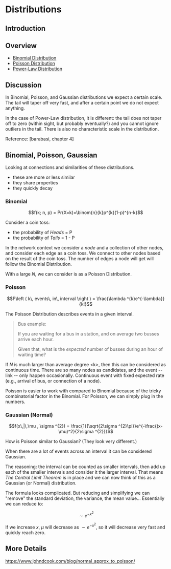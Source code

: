 # Distributions

## Introduction

## Overview
- [Binomial Distribution](binomial-distribution.md)
- [Poisson Distribution](poisson-distribution.md)
- [Power-Law Distribution](power-law-distribution.md)

## Discussion
In Binomial, Poisson, and Gaussian distributions we expect a certain scale. The tail will taper off very fast, and after a certain point we do not expect anything.

In the case of Power-Law distribution, it is different: the tail does not taper off to zero (within sight, but probably eventually?) and you cannot ignore outliers in the tail. There is also no characteristic scale in the distribution.

Reference: [barabasi, chapter 4]

## Binomial, Poisson, Gaussian
Looking at connections and similarities of these distributions.
- these are more or less similar
- they share properties
- they quickly decay

### Binomial
$$f(k; n, p) = Pr(X=k)=\binom{n}{k}p^{k}(1-p)^{n-k}$$

Consider a coin toss:
- the probability of *Heads* = P
- the probability of *Tails* = 1 - P

In the network context we consider a *node* and a collection of other nodes, and consider each edge as a coin toss. We connect to other nodes based on the result of the coin toss. The number of edges a node will get will follow the Binomial Distribution.

With a large *N*, we can consider is as a Poisson Distribution.

### Poisson
$$P\left ( k\, events\, in\, interval \right ) = \frac{\lambda ^{k}e^{-\lambda}}{k!}$$

The Poisson Distribution describes events in a given interval.

> Bus example:<P>
> If you are waiting for a bus in a station, and on average two busses arrive each hour.<P>
> Given that, what is the *expected* number of busses during an hour of waiting time?

If *N* is much larger than average degree \<k\>, then this can be considered as continuous time. There are so many nodes as candidates, and the event -- link --  only happen occasionally. Continuous event with fixed expected rate (e.g., arrival of bus, or connection of a node).

Poisson is easier to work with compared to Binomial because of the tricky combinatorial factor in the Binomial. For Poisson, we can simply plug in the numbers.

### Gaussian (Normal)
$$f(x\,|\,\mu , \sigma ^{2}) = \frac{1}{\sqrt{2\sigma ^{2}\pi}}e^{-\frac{(x-\mu)^2}{2\sigma ^{2}}}$$

How is Poisson similar to Gaussian? (They look very different.)

When there are a lot of events across an interval it can be considered Gaussian.

The reasoning: the interval can be counted as smaller intervals, then add up each of the smaller intervals and consider it the larger interval. That means *The Central Limit Theorem* is in place and we can now think of this as a Gaussian (or Normal) distribution.

The formula looks complicated. But reducing and simplifying we can "remove" the standard deviation, the variance, the mean value... Essentially we can reduce to:

$$\sim e^{-x^2}$$

If we increase *x*, $\mu$ will decrease as $\sim e^{-x^2}$, so it will decrease very fast and quickly reach zero.

## More Details
https://www.johndcook.com/blog/normal_approx_to_poisson/
